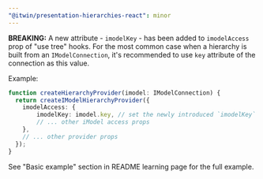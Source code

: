 ```yaml
---
"@itwin/presentation-hierarchies-react": minor
---
```


**BREAKING:** A new attribute - `imodelKey` - has been added to `imodelAccess` prop of "use tree" hooks. For the most common case when a hierarchy is built from an `IModelConnection`, it's recommended to use `key` attribute of the connection as this value.

Example:

```ts
function createHierarchyProvider(imodel: IModelConnection) {
  return createIModelHierarchyProvider({
    imodelAccess: {
        imodelKey: imodel.key, // set the newly introduced `imodelKey` attribute
        // ... other iModel access props
    },
    // ... other provider props
  });
}
```

See "Basic example" section in README learning page for the full example.
